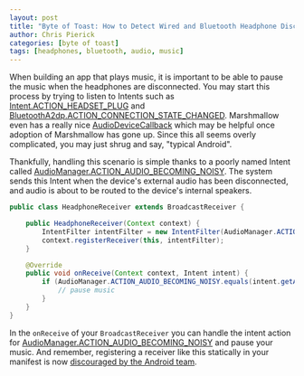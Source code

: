 ```yaml
---
layout: post
title: "Byte of Toast: How to Detect Wired and Bluetooth Headphone Disconnects"
author: Chris Pierick
categories: [byte of toast]
tags: [headphones, bluetooth, audio, music]
---
```


When building an app that plays music, it is important to be able to pause the music when the headphones are disconnected. You may start this process by trying to listen to Intents such as [Intent.ACTION_HEADSET_PLUG](http://developer.android.com/reference/android/content/Intent.html#ACTION_HEADSET_PLUG) and [BluetoothA2dp.ACTION_CONNECTION_STATE_CHANGED](http://developer.android.com/reference/android/bluetooth/BluetoothA2dp.html#ACTION_CONNECTION_STATE_CHANGED). Marshmallow even has a really nice [AudioDeviceCallback](https://developer.android.com/reference/android/media/AudioDeviceCallback.html) which may be helpful once adoption of Marshmallow has gone up. Since this all seems overly complicated, you may just shrug and say, "typical Android".<!--more-->

Thankfully, handling this scenario is simple thanks to a poorly named Intent called [AudioManager.ACTION_AUDIO_BECOMING_NOISY](https://developer.android.com/reference/android/media/AudioManager.html#ACTION_AUDIO_BECOMING_NOISY). The system sends this Intent when the device's external audio has been disconnected, and audio is about to be routed to the device's internal speakers.

```java
public class HeadphoneReceiver extends BroadcastReceiver {

    public HeadphoneReceiver(Context context) {
        IntentFilter intentFilter = new IntentFilter(AudioManager.ACTION_AUDIO_BECOMING_NOISY);
        context.registerReceiver(this, intentFilter);
    }

    @Override
    public void onReceive(Context context, Intent intent) {
        if (AudioManager.ACTION_AUDIO_BECOMING_NOISY.equals(intent.getAction())) {
            // pause music
        }
    }
}
```
In the `onReceive` of your `BroadcastReceiver` you can handle the intent action for [AudioManager.ACTION_AUDIO_BECOMING_NOISY](https://developer.android.com/reference/android/media/AudioManager.html#ACTION_AUDIO_BECOMING_NOISY) and pause your music. And remember, registering a receiver like this statically in your manifest is now [discouraged by the Android team](https://www.youtube.com/watch?v=VC2Hlb22mZM&list=PLOU2XLYxmsILe6_eGvDN3GyiodoV3qNSC&index=27).
